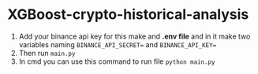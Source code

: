 # XGBoost-crypto-historical-analysis #
1. Add your binance api key for this make and **.env file** and in it make two variables naming `BINANCE_API_SECRET=` and `BINANCE_API_KEY=`
2. Then run `main.py`
3. In cmd you can use this command to run file `python main.py`
